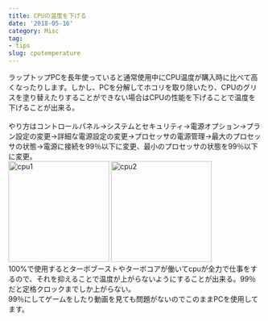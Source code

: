 ```yaml
---
title: CPUの温度を下げる
date: '2018-05-16'
category: Misc
tag:
- tips
slug: cputemperature
---
```

ラップトップPCを長年使っていると通常使用中にCPU温度が購入時に比べて高くなったりします。しかし、PCを分解してホコリを取り除いたり、CPUのグリスを塗り替えたりすることができない場合はCPUの性能を下げることで温度を下げることが出来る。<br><br>
やり方はコントロールパネル→システムとセキュリティ→電源オプション→プラン設定の変更→詳細な電源設定の変更→プロセッサの電源管理→最大のプロセッサの状態→電源に接続を99％以下に変更、最小のプロセッサの状態を99％以下に変更。<br>
<a href="../../../images/cpu1.jpg" data-toggle="lightbox"><img src="../../../images/cpu1.jpg" width="200" alt="cpu1"></a>
<a href="../../../images/cpu2.jpg" data-toggle="lightbox"><img width="200" src="../../../images/cpu2.jpg" alt="cpu2"></a><br>
100%で使用するとターボブーストやターボコアが働いてcpuが全力で仕事をするので、それを抑えることで温度が上がらないようにすることが出来る。99％だと定格クロックまでしか上がらない。    
99％にしてゲームをしたり動画を見ても問題がないのでこのままPCを使用してます。
<br>

